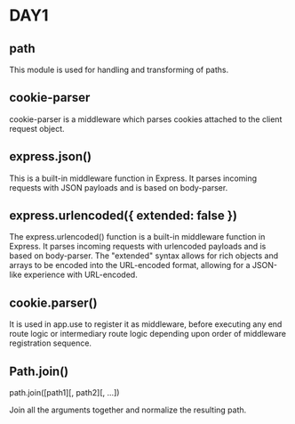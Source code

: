 # DAY1
## path

This module is used for handling and transforming of paths.

## cookie-parser

cookie-parser is a middleware which parses cookies attached to the client request object.

## express.json()
This is a built-in middleware function in Express. It parses incoming requests with JSON payloads and is based on body-parser.

## express.urlencoded({ extended: false })
The express.urlencoded() function is a built-in middleware function in Express. It parses incoming requests with urlencoded payloads and is based on body-parser. The "extended" syntax allows for rich objects and arrays to be encoded into the URL-encoded format, allowing for a JSON-like experience with URL-encoded.

## cookie.parser()

It is used in app.use to register it as middleware, before executing any end route logic or intermediary route logic depending upon order of middleware registration sequence. 

## Path.join()

path.join([path1][, path2][, ...])

Join all the arguments together and normalize the resulting path.